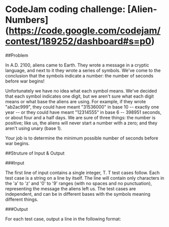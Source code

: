 # CodeJam coding challenge: [Alien-Numbers] (https://code.google.com/codejam/contest/189252/dashboard#s=p0)

##Problem


In A.D. 2100, aliens came to Earth. They wrote a message in a cryptic 
language, and next to it they wrote a series of symbols. We've come 
to the conclusion that the symbols indicate a number: the number of 
seconds before war begins!

Unfortunately we have no idea what each symbol means. We've decided 
that each symbol indicates one digit, but we aren't sure what each 
digit means or what base the aliens are using. For example, if they 
wrote "ab2ac999", they could have meant "31536000" in 
base 10 -- exactly one year -- or they could have meant "12314555" 
in base 6 -- 398951 seconds, or about four and a half days. 
We are sure of three things: the number is positive; like us, 
the aliens will never start a number with a zero; and they aren't 
using unary (base 1).

Your job is to determine the minimum possible number of seconds 
before war begins.

##Struture of Input & Output

###Input

The first line of input contains a single integer, T. T test cases follow. Each test case is a string on a line by itself. The line will contain only characters in the 'a' to 'z' and '0' to '9' ranges (with no spaces and no punctuation), representing the message the aliens left us. The test cases are independent, and can be in different bases with the symbols meaning different things.

###Output

For each test case, output a line in the following format:


